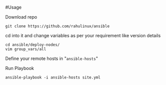 #Usage 

Download repo

```
git clone https://github.com/rahulinux/ansible
```
cd into it and change variables as per your requirement like version details 

```
cd ansible/deploy-nodes/
vim group_vars/all 
```
Define your remote hosts in "`ansible-hosts`"

Run Playbook 

```
ansible-playbook -i ansible-hosts site.yml
```
